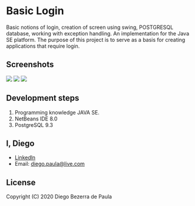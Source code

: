 <h1>Basic Login</h1>

Basic notions of login, creation of screen using swing, POSTGRESQL database, working with exception handling. An implementation for the Java SE platform. The purpose of this project is to serve as a basis for creating applications that require login.

<h2>Screenshots</h2>

<img src="https://github.com/diegobpaula/TelaLogin/blob/master/image/printscreen-one.PNG?raw=true"/>

<img src="https://github.com/diegobpaula/TelaLogin/blob/master/image/printscreen-two.PNG?raw=true"/>

<img src="https://github.com/diegobpaula/TelaLogin/blob/master/image/printscreen-three.PNG?raw=true"/>

<h2> Development steps</h2>

1.   Programming knowledge JAVA SE.
2.   NetBeans IDE 8.0
3.   PostgreSQL 9.3
   
## I, Diego
- [Linkedln](http://https://www.linkedin.com/in/diegobpaula/ "Linkedln")
- Email: diego.paula@live.com
   
<h2>License</h2>
Copyright (C) 2020 Diego Bezerra de Paula
